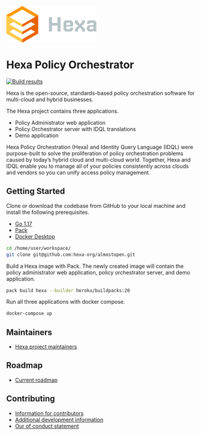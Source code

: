 ![hexa-logo](docs/img/hexa-logo.svg) 

# Hexa Policy Orchestrator

[![Build results](https://github.com/hexa-org/almostopen/workflows/build/badge.svg)](https://github.com/hexa-org/almostopen/actions)

Hexa is the open-source, standards-based policy orchestration software for multi-cloud and hybrid businesses. 

The Hexa project contains three applications.
* Policy Administrator web application
* Policy Orchestrator server with IDQL translations
* Demo application

Hexa Policy Orchestration (Hexa) and Identity Query Language (IDQL) were purpose-built to solve the proliferation of
policy orchestration problems caused by today’s hybrid cloud and multi-cloud world. Together, Hexa and IDQL enable you
to manage all of your policies consistently across clouds and vendors so you can unify access policy management.

## Getting Started

Clone or download the codebase from GitHub to your local machine and install the following prerequisites.

* [Go 1.17](https://go.dev)
* [Pack](https://buildpacks.io)
* [Docker Desktop](https://www.docker.com/products/docker-desktop)

```bash
cd /home/user/workspace/
git clone git@github.com:hexa-org/almostopen.git
```

Build a Hexa image with Pack. The newly created image will contain the policy administrator web application,
policy orchestrator server, and demo application.

```bash
pack build hexa --builder heroku/buildpacks:20
```

Run all three applications with docker compose.

```bash
docker-compose up
```

## Maintainers

* [Hexa project maintainers](MAINTAINERS.md)

## Roadmap

* [Current roadmap](ROADMAP.md)

## Contributing

* [Information for contributors](CONTRIBUTING.md)
* [Additional development information](DEVELOPMENT.md) 
* [Our of conduct statement](CODE_OF_CONDUCT.md)
